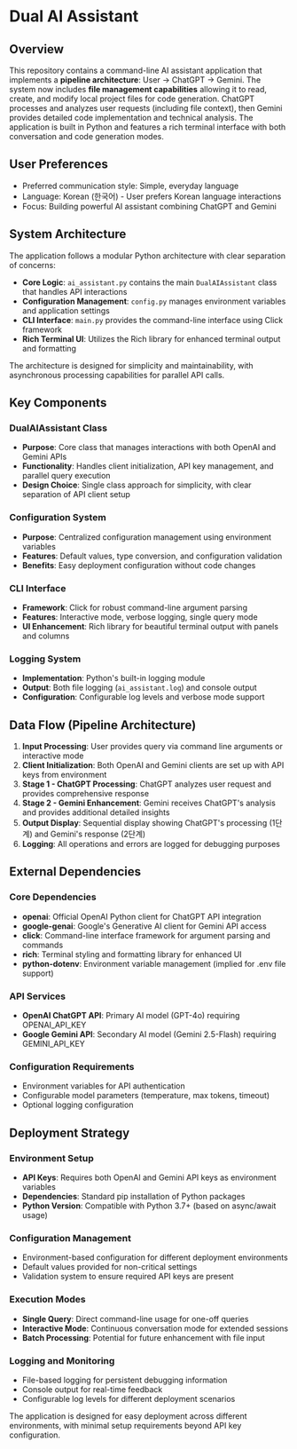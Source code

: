 # Dual AI Assistant

## Overview

This repository contains a command-line AI assistant application that implements a **pipeline architecture**: User → ChatGPT → Gemini. The system now includes **file management capabilities** allowing it to read, create, and modify local project files for code generation. ChatGPT processes and analyzes user requests (including file context), then Gemini provides detailed code implementation and technical analysis. The application is built in Python and features a rich terminal interface with both conversation and code generation modes.

## User Preferences

- Preferred communication style: Simple, everyday language
- Language: Korean (한국어) - User prefers Korean language interactions
- Focus: Building powerful AI assistant combining ChatGPT and Gemini

## System Architecture

The application follows a modular Python architecture with clear separation of concerns:

- **Core Logic**: `ai_assistant.py` contains the main `DualAIAssistant` class that handles API interactions
- **Configuration Management**: `config.py` manages environment variables and application settings
- **CLI Interface**: `main.py` provides the command-line interface using Click framework
- **Rich Terminal UI**: Utilizes the Rich library for enhanced terminal output and formatting

The architecture is designed for simplicity and maintainability, with asynchronous processing capabilities for parallel API calls.

## Key Components

### DualAIAssistant Class
- **Purpose**: Core class that manages interactions with both OpenAI and Gemini APIs
- **Functionality**: Handles client initialization, API key management, and parallel query execution
- **Design Choice**: Single class approach for simplicity, with clear separation of API client setup

### Configuration System
- **Purpose**: Centralized configuration management using environment variables
- **Features**: Default values, type conversion, and configuration validation
- **Benefits**: Easy deployment configuration without code changes

### CLI Interface
- **Framework**: Click for robust command-line argument parsing
- **Features**: Interactive mode, verbose logging, single query mode
- **UI Enhancement**: Rich library for beautiful terminal output with panels and columns

### Logging System
- **Implementation**: Python's built-in logging module
- **Output**: Both file logging (`ai_assistant.log`) and console output
- **Configuration**: Configurable log levels and verbose mode support

## Data Flow (Pipeline Architecture)

1. **Input Processing**: User provides query via command line arguments or interactive mode
2. **Client Initialization**: Both OpenAI and Gemini clients are set up with API keys from environment
3. **Stage 1 - ChatGPT Processing**: ChatGPT analyzes user request and provides comprehensive response
4. **Stage 2 - Gemini Enhancement**: Gemini receives ChatGPT's analysis and provides additional detailed insights
5. **Output Display**: Sequential display showing ChatGPT's processing (1단계) and Gemini's response (2단계)
6. **Logging**: All operations and errors are logged for debugging purposes

## External Dependencies

### Core Dependencies
- **openai**: Official OpenAI Python client for ChatGPT API integration
- **google-genai**: Google's Generative AI client for Gemini API access
- **click**: Command-line interface framework for argument parsing and commands
- **rich**: Terminal styling and formatting library for enhanced UI
- **python-dotenv**: Environment variable management (implied for .env file support)

### API Services
- **OpenAI ChatGPT API**: Primary AI model (GPT-4o) requiring OPENAI_API_KEY
- **Google Gemini API**: Secondary AI model (Gemini 2.5-Flash) requiring GEMINI_API_KEY

### Configuration Requirements
- Environment variables for API authentication
- Configurable model parameters (temperature, max tokens, timeout)
- Optional logging configuration

## Deployment Strategy

### Environment Setup
- **API Keys**: Requires both OpenAI and Gemini API keys as environment variables
- **Dependencies**: Standard pip installation of Python packages
- **Python Version**: Compatible with Python 3.7+ (based on async/await usage)

### Configuration Management
- Environment-based configuration for different deployment environments
- Default values provided for non-critical settings
- Validation system to ensure required API keys are present

### Execution Modes
- **Single Query**: Direct command-line usage for one-off queries
- **Interactive Mode**: Continuous conversation mode for extended sessions
- **Batch Processing**: Potential for future enhancement with file input

### Logging and Monitoring
- File-based logging for persistent debugging information
- Console output for real-time feedback
- Configurable log levels for different deployment scenarios

The application is designed for easy deployment across different environments, with minimal setup requirements beyond API key configuration.